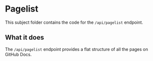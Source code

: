 # Pagelist

This subject folder contains the code for the `/api/pagelist` endpoint.

## What it does

The `/api/pagelist` endpoint provides a flat structure of all the pages on GitHub Docs.
